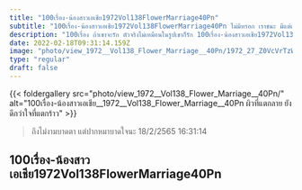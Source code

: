 ```yaml
---
title: "100เรื่อง-น้องสาวเอเชีย1972Vol138FlowerMarriage40Pn"
subtitle: "100เรื่อง-น้องสาวเอเชีย1972Vol138FlowerMarriage40Pn ไม่มีหรอก เราชนะ มีแต่เราชอบนะ เธอชอบมั้ย"
description: "100เรื่อง ถ้าเขาจะรัก ตัวจริงไม่เหมือนในรูปเขาก็รัก 100เรื่อง-น้องสาวเอเชีย1972Vol138FlowerMarriage40Pn 18/2/2565 16:31:14"
date: 2022-02-18T09:31:14.159Z
image: "photo/view_1972__Vol138_Flower_Marriage__40Pn/1972_27_Z0VcVrTzWYhjLRqgvsbT.jpg"
type: "regular"
draft: false
---
```


{{< foldergallery src="photo/view_1972__Vol138_Flower_Marriage__40Pn/" alt="100เรื่อง-น้องสาวเอเชีย__1972__Vol138_Flower_Marriage__40Pn ผิวที่แตกลาย ยังดีกว่าใจที่แตกร้าว" >}}


> ถึงไม่งามบาดตา แต่ปากหมาบาดใจนะ 18/2/2565 16:31:14

## 100เรื่อง-น้องสาวเอเชีย1972Vol138FlowerMarriage40Pn
